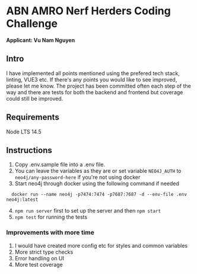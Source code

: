 # ABN AMRO Nerf Herders Coding Challenge
**Applicant: Vu Nam Nguyen**

## Intro

I have implemented all points mentioned using the prefered tech stack, linting, VUE3 etc. If there's any points you would like to see improved, please let me know. The project has been committed often each step of the way and there are tests for both the backend and frontend but coverage could still be improved.

## Requirements

Node LTS 14.5

## Instructions

1. Copy .env.sample file into a .env file. 
2. You can leave the variables as they are or set variable `NEO4J_AUTH` to `neo4j/any-password-here` if you're not using docker
3. Start neo4j through docker using the following command if needed
```
  docker run --name neo4j -p7474:7474 -p7687:7687 -d --env-file .env neo4j:latest
```
4. `npm run server` first to set up the server and then `npm start`
5. `npm test` for running the tests

### Improvements with more time

1. I would have created more config etc for styles and common variables
2. More strict type checks
3. Error handling on UI
4. More test coverage


